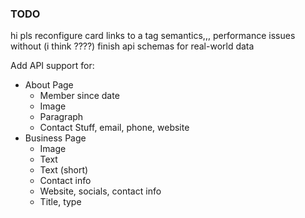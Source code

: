 ### TODO

hi pls reconfigure card links to a tag semantics,,, performance issues without (i think ????)
finish api schemas for real-world data

Add API support for:
- About Page
    - Member since date
    - Image
    - Paragraph
    - Contact Stuff, email, phone, website
- Business Page
    - Image
    - Text
    - Text (short)
    - Contact info
    - Website, socials, contact info
    - Title, type